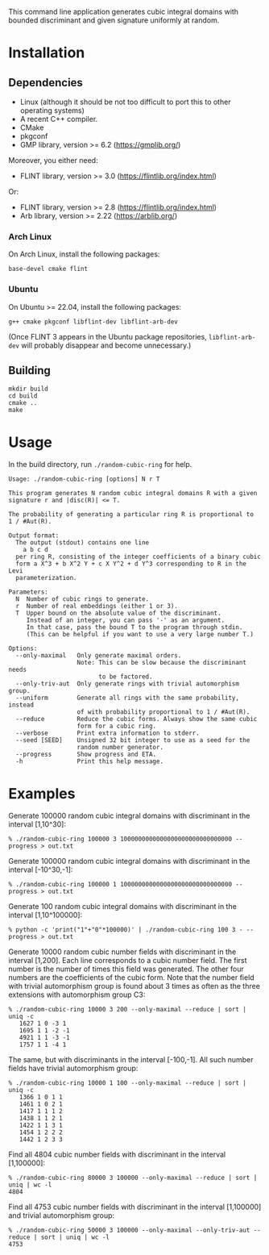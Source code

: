 This command line application generates cubic integral domains with bounded discriminant and given signature uniformly at random.

# Installation

## Dependencies

- Linux (although it should be not too difficult to port this to other operating systems)
- A recent C++ compiler.
- CMake
- pkgconf
- GMP library, version >= 6.2 (https://gmplib.org/)

Moreover, you either need:

- FLINT library, version >= 3.0 (https://flintlib.org/index.html)

Or:

- FLINT library, version >= 2.8 (https://flintlib.org/index.html)
- Arb library, version >= 2.22 (https://arblib.org/)

### Arch Linux

On Arch Linux, install the following packages:

```
base-devel cmake flint
```

### Ubuntu

On Ubuntu >= 22.04, install the following packages:

```
g++ cmake pkgconf libflint-dev libflint-arb-dev
```
(Once FLINT 3 appears in the Ubuntu package repositories, `libflint-arb-dev` will probably disappear and become unnecessary.)

## Building

```
mkdir build
cd build
cmake ..
make
```

# Usage

In the build directory, run `./random-cubic-ring` for help.

```
Usage: ./random-cubic-ring [options] N r T

This program generates N random cubic integral domains R with a given
signature r and |disc(R)| <= T.

The probability of generating a particular ring R is proportional to
1 / #Aut(R).

Output format:
  The output (stdout) contains one line
    a b c d
  per ring R, consisting of the integer coefficients of a binary cubic
  form a X^3 + b X^2 Y + c X Y^2 + d Y^3 corresponding to R in the Levi
  parameterization.

Parameters:
  N  Number of cubic rings to generate.
  r  Number of real embeddings (either 1 or 3).
  T  Upper bound on the absolute value of the discriminant.
     Instead of an integer, you can pass '-' as an argument.
     In that case, pass the bound T to the program through stdin.
     (This can be helpful if you want to use a very large number T.)

Options:
  --only-maximal   Only generate maximal orders.
                   Note: This can be slow because the discriminant needs
                         to be factored.
  --only-triv-aut  Only generate rings with trivial automorphism group.
  --uniform        Generate all rings with the same probability, instead
                   of with probability proportional to 1 / #Aut(R).
  --reduce         Reduce the cubic forms. Always show the same cubic
                   form for a cubic ring.
  --verbose        Print extra information to stderr.
  --seed [SEED]    Unsigned 32 bit integer to use as a seed for the
                   random number generator.
  --progress       Show progress and ETA.
  -h               Print this help message.
```

# Examples

Generate 100000 random cubic integral domains with discriminant in the interval [1,10^30]:
```
% ./random-cubic-ring 100000 3 1000000000000000000000000000000 --progress > out.txt
```

Generate 100000 random cubic integral domains with discriminant in the interval [-10^30,-1]:
```
% ./random-cubic-ring 100000 1 1000000000000000000000000000000 --progress > out.txt
```

Generate 100 random cubic integral domains with discriminant in the interval [1,10^100000]:
```
% python -c 'print("1"+"0"*100000)' | ./random-cubic-ring 100 3 - --progress > out.txt
```

Generate 10000 random cubic number fields with discriminant in the interval [1,200]. Each line corresponds to a cubic number field. The first number is the number of times this field was generated. The other four numbers are the coefficients of the cubic form. Note that the number field with trivial automorphism group is found about 3 times as often as the three extensions with automorphism group C3:
```
% ./random-cubic-ring 10000 3 200 --only-maximal --reduce | sort | uniq -c
   1627 1 0 -3 1
   1695 1 1 -2 -1
   4921 1 1 -3 -1
   1757 1 1 -4 1
```

The same, but with discriminants in the interval [-100,-1]. All such number fields have trivial automorphism group:
```
% ./random-cubic-ring 10000 1 100 --only-maximal --reduce | sort | uniq -c
   1366 1 0 1 1
   1461 1 0 2 1
   1417 1 1 1 2
   1438 1 1 2 1
   1422 1 1 3 1
   1454 1 2 2 2
   1442 1 2 3 3
```

Find all 4804 cubic number fields with discriminant in the interval [1,100000]:
```
% ./random-cubic-ring 80000 3 100000 --only-maximal --reduce | sort | uniq | wc -l
4804
```

Find all 4753 cubic number fields with discriminant in the interval [1,100000] and trivial automorphism group:
```
% ./random-cubic-ring 50000 3 100000 --only-maximal --only-triv-aut --reduce | sort | uniq | wc -l
4753
```
